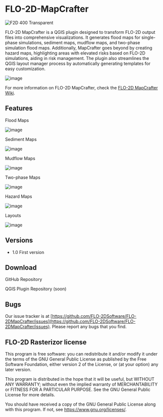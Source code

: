 # FLO-2D-MapCrafter
![F2D 400 Transparent](https://github.com/FLO-2DKaren/FLO-2D-Rasterizor/assets/39889306/05a2477e-3cca-4240-bb32-0cd4e721596c)

FLO-2D MapCrafter is a QGIS plugin designed to transform FLO-2D output files into comprehensive visualizations. It generates flood maps for single-phase simulations, sediment maps, mudflow maps, and two-phase simulation flood maps. Additionally, MapCrafter goes beyond by creating hazard maps, highlighting areas with elevated risks based on FLO-2D simulations, aiding in risk management. The plugin also streamlines the QGIS layout manager process by automatically generating templates for easy customization.

![image](https://github.com/FLO-2DSoftware/FLO-2DMapCrafter/assets/39889306/f7dc8987-d0f0-4afe-a4b2-2c4c840b6ffa)

For more information on FLO-2D MapCrafter, check the [FLO-2D MapCrafter Wiki](https://github.com/FLO-2DSoftware/FLO-2DMapCrafter/wiki).

## Features

Flood Maps

![image](https://github.com/FLO-2DSoftware/FLO-2DMapCrafter/assets/39889306/16a7f6bb-197a-4f1a-bdce-e6a6a3207b5d)

Sediment Maps

![image](https://github.com/FLO-2DSoftware/FLO-2DMapCrafter/assets/39889306/e0355397-39e9-4aa8-82f1-02398a84fb4c)

Mudflow Maps

![image](https://github.com/FLO-2DSoftware/FLO-2DMapCrafter/assets/39889306/a519c26d-22f7-4cf6-a7be-41c000a8984c)

Two-phase Maps

![image](https://github.com/FLO-2DSoftware/FLO-2DMapCrafter/assets/39889306/dd85ec7e-f434-4277-b959-e396fbd7cd2f)

Hazard Maps

![image](https://github.com/FLO-2DSoftware/FLO-2DMapCrafter/assets/39889306/0eb79935-a488-40f1-b697-7ca401fbf87f)

Layouts

![image](https://github.com/FLO-2DSoftware/FLO-2DMapCrafter/assets/39889306/23990c9a-66be-481e-85bb-3dfeda39f90c)

## Versions

- 1.0 First version

## Download

GitHub Repository

QGIS Plugin Repository (soon)

## Bugs

Our issue tracker is at [https://github.com/FLO-2DSoftware/FLO-2DMapCrafter/issues](https://github.com/FLO-2DSoftware/FLO-2DMapCrafter/issues). Please report any bugs that you find.

## FLO-2D Rasterizor license

This program is free software: you can redistribute it and/or modify
it under the terms of the GNU General Public License as published by
the Free Software Foundation, either version 2 of the License, or
(at your option) any later version.

This program is distributed in the hope that it will be useful,
but WITHOUT ANY WARRANTY; without even the implied warranty of
MERCHANTABILITY or FITNESS FOR A PARTICULAR PURPOSE.  See the
GNU General Public License for more details.

You should have received a copy of the GNU General Public License
along with this program.  If not, see <https://www.gnu.org/licenses/>.